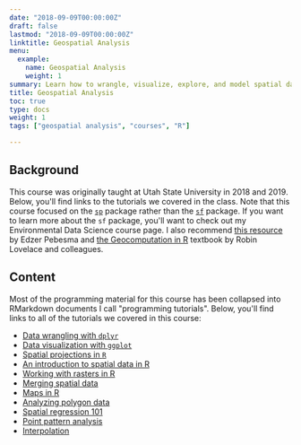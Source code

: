 ```yaml
---
date: "2018-09-09T00:00:00Z"
draft: false
lastmod: "2018-09-09T00:00:00Z"
linktitle: Geospatial Analysis 
menu:
  example:
    name: Geospatial Analysis 
    weight: 1
summary: Learn how to wrangle, visualize, explore, and model spatial data in R.
title: Geospatial Analysis 
toc: true
type: docs
weight: 1
tags: ["geospatial analysis", "courses", "R"]

---
```


## Background

This course was originally taught at Utah State University in 2018 and 2019.  Below, you'll find links to the tutorials we covered in the class.  Note that this course focused on the [`sp`](https://cran.r-project.org/web/packages/sp/index.html) package rather than the [`sf`](https://r-spatial.github.io/sf/) package.  If you want to learn more about the `sf` package, you'll want to check out my Environmental Data Science course page.  I also recommend [this resource](https://r-spatial.github.io/sf/articles/sf1.html) by Edzer Pebesma and [the Geocomputation in R](https://r-spatial.github.io/sf/articles/sf1.html) textbook by Robin Lovelace and colleagues.

## Content

Most of the programming material for this course has been collapsed into RMarkdown documents I call "programming tutorials".  Below, you'll find links to all of the tutorials we covered in this course:

* [Data wrangling with `dplyr`](2_describing_data_lab.html)
* [Data visualization with `ggplot`](3_viz_lab.html)
* [Spatial projections in `R`](5_projections.html)
* [An introduction to spatial data in R](5_spatial_intro_lab.html)
* [Working with rasters in R](6_rasters_lab.html)
* [Merging spatial data](7_spatial_data_int_lab.html)
* [Maps in R](Maps_in_R_LAB.html)
* [Analyzing polygon data](Areal_data_LAB.html)
* [Spatial regression 101](Spatial_regression_LAB.html)
* [Point pattern analysis](Point_pattern_LAB.html)
* [Interpolation](Interpolation_LAB.html)



